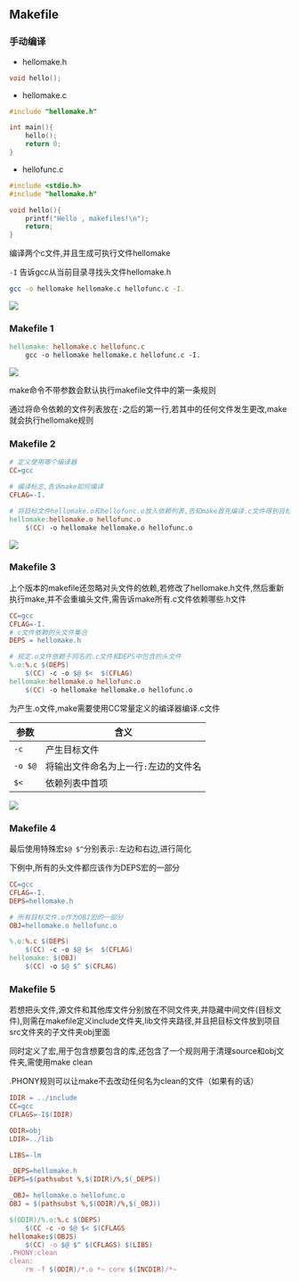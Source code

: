 <!--
 * @Description: 
 * @Version: 1.0
 * @Author: DaLao
 * @Email: dalao_li@163.com
 * @Date: 2021-11-11 23:58:36
 * @LastEditors: DaLao
 * @LastEditTime: 2022-05-23 21:52:07
-->

## Makefile


### 手动编译


- hellomake.h

```c
void hello();
```

- hellomake.c

```c
#include "hellomake.h"

int main(){
    hello();
    return 0;
}
```

- hellofunc.c

```c
#include <stdio.h>
#include "hellomake.h"

void hello(){
    printf("Hello , makefiles!\n");
    return;
}
```

编译两个c文件,并且生成可执行文件hellomake

`-I` 告诉gcc从当前目录寻找头文件hellomake.h

```sh
gcc -o hellomake hellomake.c hellofunc.c -I.
```

![](https://cdn.hurra.ltd/img/20211112220904.png)



### Makefile 1


```makefile
hellomake: hellomake.c hellofunc.c
    gcc -o hellomake hellomake.c hellofunc.c -I.
```

![](https://cdn.hurra.ltd/img/20211112222231.png)

make命令不带参数会默认执行makefile文件中的第一条规则

通过将命令依赖的文件列表放在`:`之后的第一行,若其中的任何文件发生更改,make就会执行hellomake规则



###  Makefile 2


```makefile
# 定义使用哪个编译器
CC=gcc

# 编译标志,告诉make如何编译
CFLAG=-I.

# 将目标文件hellomake.o和hellofunc.o放入依赖列表,告知make首先编译.c文件得到目标文件,然后链接得到可执行文件hellomake
hellomake:hellomake.o hellofunc.o
    $(CC) -o hellomake hellomake.o hellofunc.o
```

![](https://cdn.hurra.ltd/img/20211112225303.png)



### Makefile 3


上个版本的makefile还忽略对头文件的依赖,若修改了hellomake.h文件,然后重新执行make,并不会重编头文件,需告诉make所有.c文件依赖哪些.h文件

```makefile
CC=gcc
CFLAG=-I.
# c文件依赖的头文件集合
DEPS = hellomake.h

# 规定.o文件依赖于同名的.c文件和DEPS中包含的头文件
%.o:%.c $(DEPS)
    $(CC) -c -o $@ $<  $(CFLAG)
hellomake:hellomake.o hellofunc.o
    $(CC) -o hellomake hellomake.o hellofunc.o
```

为产生.o文件,make需要使用CC常量定义的编译器编译.c文件

| 参数    | 含义                                  |
| ------- | ------------------------------------- |
| `-c`    | 产生目标文件                          |
| `-o $@` | 将输出文件命名为上一行`:`左边的文件名 |
| `$<`    | 依赖列表中首项                        |

![](https://cdn.hurra.ltd/img/20211113010244.png)



### Makefile 4


最后使用特殊宏`$@ $^`分别表示`:`左边和右边,进行简化

下例中,所有的头文件都应该作为DEPS宏的一部分

```makefile
CC=gcc
CFLAG=-I.
DEPS=hellomake.h

# 所有目标文件.o作为OBJ宏的一部分
OBJ=hellomake.o hellofunc.o

%.o:%.c $(DEPS)
    $(CC) -c -o $@ $<  $(CFLAG)
hellomake: $(OBJ)
    $(CC) -o $@ $^ $(CFLAG)
```



### Makefile 5


若想把头文件,源文件和其他库文件分别放在不同文件夹,并隐藏中间文件(目标文件),则需在makefile定义include文件夹,lib文件夹路径,并且把目标文件放到项目src文件夹的子文件夹obj里面

同时定义了宏,用于包含想要包含的库,还包含了一个规则用于清理source和obj文件夹,需使用make clean

.PHONY规则可以让make不去改动任何名为clean的文件（如果有的话）

```makefile
IDIR = ../include
CC=gcc
CFLAGS=-I$(IDIR)

ODIR=obj
LDIR=../lib

LIBS=-lm

_DEPS=hellomake.h
DEPS=$(pathsubst %,$(IDIR)/%,$(_DEPS))

_OBJ= hellomake.o hellofunc.o
OBJ = $(pathsubst %,$(ODIR)/%,$(_OBJ))

$(ODIR)/%.o:%.c $(DEPS)
    $(CC -c -o $@ $< $(CFLAGS
hellomake:$(OBJS)
    $(CC) -o $@ $^ $(CFLAGS) $(LIBS)
.PHONY:clean
clean:
    rm -f $(ODIR)/*.o *~ core $(INCDIR)/*~
```